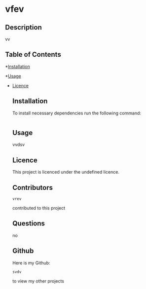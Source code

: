 # vfev

  ## Description

  vv

  ## Table of Contents

  *[Installation]("#installation")

  *[Usage]("usage")
  
  
* [Licence](#licence)


  ## Installation

  To install necessary dependencies run the following command:
  ```
  
  ```

  ## Usage

  vvdsv

  ## Licence
    
    This project is licenced under the undefined licence.

  ## Contributors
  ```
  vrev
  ```
  contributed to this project

  ## Questions

  no

  ## Github
  
  Here is my Github:
  ```
  svdv
  ```
  to view my other projects

